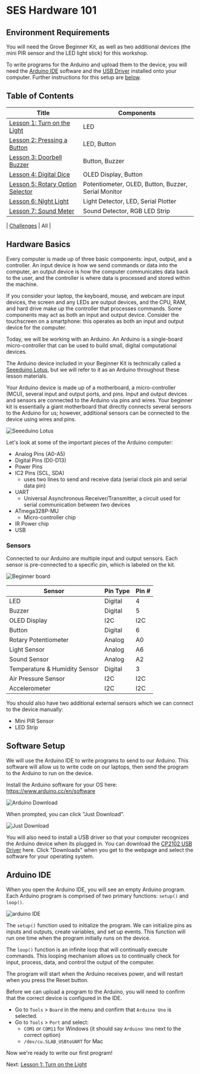 # SES Hardware 101

## Environment Requirements

You will need the Grove Beginner Kit, as well as two additional devices (the mini PIR sensor and the LED light stick) for this workshop.

To write programs for the Arduino and upload them to the device, you will need the [Arduino IDE](https://www.arduino.cc/en/software) software and the [USB Driver](https://www.silabs.com/developers/usb-to-uart-bridge-vcp-drivers) installed onto your computer. Further instructions for this setup are [below](#software-setup).

## Table of Contents

| Title | Components |
| --- | --- |
| [Lesson 1: Turn on the Light](/Lesson01_LED.md) | LED |
| [Lesson 2: Pressing a Button](/Lesson02_Button.md) | LED, Button |
| [Lesson 3: Doorbell Buzzer](/Lesson03_Buzzer.md) | Button, Buzzer |
| [Lesson 4: Digital Dice](/Lesson04_OLED.md) | OLED Display, Button |
| [Lesson 5: Rotary Option Selector](/Lesson05_Rotary.md) | Potentiometer, OLED, Button, Buzzer, Serial Monitor |
| [Lesson 6: Night Light](/Lesson06_LightDetect.md) | Light Detector, LED, Serial Plotter |
| [Lesson 7: Sound Meter](/Lesson07_RGB_LED.md) | Sound Detector, RGB LED Strip |

| [Challenges](/Challenges.md) | All |

## Hardware Basics

Every computer is made up of three basic components: input, output, and a controller. An input device is how we send commands or data into the computer, an output device is how the computer communicates data back to the user, and the controller is where data is processed and stored within the machine.

If you consider your laptop, the keyboard, mouse, and webcam are input devices, the screen and any LEDs are output devices, and the CPU, RAM, and hard drive make up the controller that processes commands. Some components may act as both an input and output device. Consider the touchscreen on a smartphone: this operates as both an input and output device for the computer.

Today, we will be working with an Arduino. An Arduino is a single-board micro-controller that can be used to build small, digital computational devices.

The Arduino device included in your Beginner Kit is technically called a [Seeeduino Lotus](https://wiki.seeedstudio.com/Seeeduino_Lotus/), but we will refer to it as an Arduino throughout these lesson materials.

Your Arduino device is made up of a motherboard, a micro-controller (MCU), several input and output ports, and pins. Input and output devices and sensors are connected to the Arduino via pins and wires. Your beginner kit is essentially a giant motherboard that directly connects several sensors to the Arduino for us; however, additional sensors can be connected to the device using wires and pins.

![Seeeduino Lotus](assets/seeeduino.png)

Let's look at some of the important pieces of the Arduino computer:

- Analog Pins (A0-A5)
- Digital Pins (D0-D13)
- Power Pins
- IC2 Pins (SCL, SDA)
  - uses two lines to send and receive data (serial clock pin and serial data pin)
- UART
  - Universal Asynchronous Receiver/Transmitter, a circuit used for serial communication between two devices
- ATmega328P-MU
  - Micro-controller chip
- IR Power chip
- USB

### Sensors

Connected to our Arduino are multiple input and output sensors. Each sensor is pre-connected to a specific pin, which is labeled on the kit.

![Beginner board](assets/arduino-beginner-board.jpg)

| Sensor | Pin Type | Pin # |
| --- | --- | --- |
| LED | Digital | 4 |
| Buzzer | Digital | 5 |
| OLED Display | I2C | I2C |
| Button | Digital | 6 |
| Rotary Potentiometer | Analog | A0 |
| Light Sensor | Analog | A6 |
| Sound Sensor | Analog | A2 |
| Temperature & Humidity Sensor | Digital | 3 |
| Air Pressure Sensor | I2C | I2C |
| Accelerometer | I2C | I2C |

You should also have two additional external sensors which we can connect to the device manually:

- Mini PIR Sensor
- LED Strip

## Software Setup

We will use the Arduino IDE to write programs to send to our Arduino. This software will allow us to write code on our laptops, then send the program to the Arduino to run on the device.

Install the Arduino software for your OS here: <https://www.arduino.cc/en/software>

![Arduino Download](assets/download-arduino.png)

When prompted, you can click "Just Download".

![Just Download](assets/just-download.png)

You will also need to install a USB driver so that your computer recognizes the Arduino device when its plugged in. You can download the [CP2102 USB Driver](https://www.silabs.com/developers/usb-to-uart-bridge-vcp-drivers) here. Click "Downloads" when you get to the webpage and select the software for your operating system.

## Arduino IDE

When you open the Arduino IDE, you will see an empty Arduino program. Each Arduino program is comprised of two primary functions: `setup()` and `loop()`.

![arduino IDE](assets/arduino-ide.png)

The `setup()` function used to initialize the program. We can initialize pins as inputs and outputs, create variables, and set up events. This function will run one time when the program initially runs on the device.

The `loop()` function is an infinite loop that will continually execute commands. This looping mechanism allows us to continually check for input, process, data, and control the output of the computer.

The program will start when the Arduino receives power, and will restart when you press the Reset button.

Before we can upload a program to the Arduino, you will need to confirm that the correct device is configured in the IDE.

- Go to `Tools` > `Board` in the menu and confirm that `Arduino Uno` is selected.
- Go to `Tools` > `Port` and select:
  - `COM1` or `COM11` for Windows (it should say `Arduino Uno` next to the correct option)
  - `/dev/cu.SLAB_USBtoUART` for Mac

Now we're ready to write our first program!

Next: [Lesson 1: Turn on the Light](/Lesson01_LED.md)
